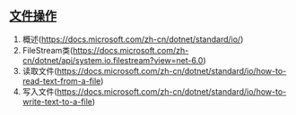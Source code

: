 
## [文件操作](https://docs.microsoft.com/zh-cn/dotnet/csharp/programming-guide/file-system/how-to-iterate-through-a-directory-tree)

1. 概述(https://docs.microsoft.com/zh-cn/dotnet/standard/io/)
2. FileStream类(https://docs.microsoft.com/zh-cn/dotnet/api/system.io.filestream?view=net-6.0)
3. 读取文件(https://docs.microsoft.com/zh-cn/dotnet/standard/io/how-to-read-text-from-a-file)
4. 写入文件(https://docs.microsoft.com/zh-cn/dotnet/standard/io/how-to-write-text-to-a-file) 